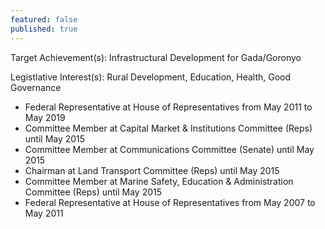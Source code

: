 ```yaml
---
featured: false
published: true
---
```

Target Achievement(s): Infrastructural Development for Gada/Goronyo

Legistlative Interest(s): Rural Development, Education, Health, Good Governance

* Federal Representative at House of Representatives from May 2011 to May 2019
* Committee Member at Capital Market & Institutions Committee (Reps) until May 2015
* Committee Member at Communications Committee (Senate) until May 2015
* Chairman at Land Transport Committee (Reps) until May 2015
* Committee Member at Marine Safety, Education & Administration Committee (Reps) until May 2015
* Federal Representative at House of Representatives from May 2007 to May 2011

